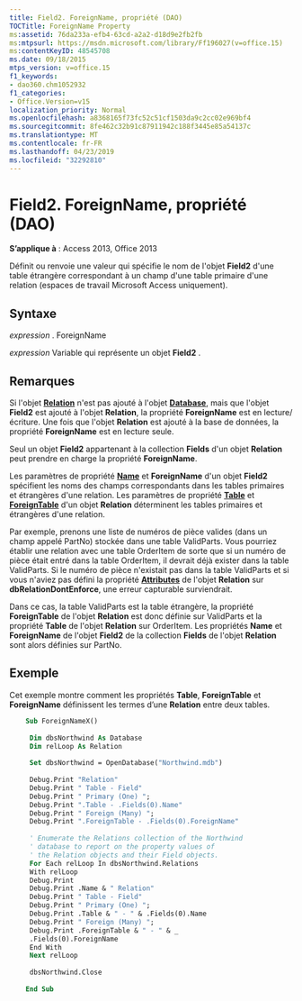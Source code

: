 ```yaml
---
title: Field2. ForeignName, propriété (DAO)
TOCTitle: ForeignName Property
ms:assetid: 76da233a-efb4-63cd-a2a2-d18d9e2fb2fb
ms:mtpsurl: https://msdn.microsoft.com/library/Ff196027(v=office.15)
ms:contentKeyID: 48545708
ms.date: 09/18/2015
mtps_version: v=office.15
f1_keywords:
- dao360.chm1052932
f1_categories:
- Office.Version=v15
localization_priority: Normal
ms.openlocfilehash: a8368165f73fc52c51cf1503da9c2cc02e969bf4
ms.sourcegitcommit: 8fe462c32b91c87911942c188f3445e85a54137c
ms.translationtype: MT
ms.contentlocale: fr-FR
ms.lasthandoff: 04/23/2019
ms.locfileid: "32292810"
---
```

# <a name="field2foreignname-property-dao"></a>Field2. ForeignName, propriété (DAO)


**S’applique à** : Access 2013, Office 2013

Définit ou renvoie une valeur qui spécifie le nom de l'objet **Field2** d'une table étrangère correspondant à un champ d'une table primaire d'une relation (espaces de travail Microsoft Access uniquement).

## <a name="syntax"></a>Syntaxe

*expression* . ForeignName

*expression* Variable qui représente un objet **Field2** .

## <a name="remarks"></a>Remarques

Si l'objet **[Relation](relation-object-dao.md)** n'est pas ajouté à l'objet **[Database](database-object-dao.md)**, mais que l'objet **Field2** est ajouté à l'objet **Relation**, la propriété **ForeignName** est en lecture/écriture. Une fois que l'objet **Relation** est ajouté à la base de données, la propriété **ForeignName** est en lecture seule.

Seul un objet **Field2** appartenant à la collection **Fields** d'un objet **Relation** peut prendre en charge la propriété **ForeignName**.

Les paramètres de propriété **[Name](connection-name-property-dao.md)** et **ForeignName** d'un objet **Field2** spécifient les noms des champs correspondants dans les tables primaires et étrangères d'une relation. Les paramètres de propriété **[Table](relation-table-property-dao.md)** et **[ForeignTable](relation-foreigntable-property-dao.md)** d'un objet **Relation** déterminent les tables primaires et étrangères d'une relation.

Par exemple, prenons une liste de numéros de pièce valides (dans un champ appelé PartNo) stockée dans une table ValidParts. Vous pourriez établir une relation avec une table OrderItem de sorte que si un numéro de pièce était entré dans la table OrderItem, il devrait déjà exister dans la table ValidParts. Si le numéro de pièce n'existait pas dans la table ValidParts et si vous n'aviez pas défini la propriété **[Attributes](field-attributes-property-dao.md)** de l'objet **Relation** sur **dbRelationDontEnforce**, une erreur capturable surviendrait.

Dans ce cas, la table ValidParts est la table étrangère, la propriété **ForeignTable** de l'objet **Relation** est donc définie sur ValidParts et la propriété **Table** de l'objet **Relation** sur OrderItem. Les propriétés **Name** et **ForeignName** de l'objet **Field2** de la collection **Fields** de l'objet **Relation** sont alors définies sur PartNo.

## <a name="example"></a>Exemple

Cet exemple montre comment les propriétés **Table**, **ForeignTable** et **ForeignName** définissent les termes d’une **Relation** entre deux tables.

```vb
    Sub ForeignNameX() 
     
     Dim dbsNorthwind As Database 
     Dim relLoop As Relation 
     
     Set dbsNorthwind = OpenDatabase("Northwind.mdb") 
     
     Debug.Print "Relation" 
     Debug.Print " Table - Field" 
     Debug.Print " Primary (One) "; 
     Debug.Print ".Table - .Fields(0).Name" 
     Debug.Print " Foreign (Many) "; 
     Debug.Print ".ForeignTable - .Fields(0).ForeignName" 
     
     ' Enumerate the Relations collection of the Northwind 
     ' database to report on the property values of 
     ' the Relation objects and their Field objects. 
     For Each relLoop In dbsNorthwind.Relations 
     With relLoop 
     Debug.Print 
     Debug.Print .Name & " Relation" 
     Debug.Print " Table - Field" 
     Debug.Print " Primary (One) "; 
     Debug.Print .Table & " - " & .Fields(0).Name 
     Debug.Print " Foreign (Many) "; 
     Debug.Print .ForeignTable & " - " & _ 
     .Fields(0).ForeignName 
     End With 
     Next relLoop 
     
     dbsNorthwind.Close 
     
    End Sub
```
